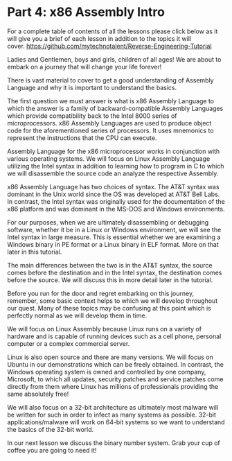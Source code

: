 # Part 4: x86 Assembly Intro

For a complete table of contents of all the lessons please click below as it will give you a brief of each lesson in addition to the topics it will cover.&nbsp;https://github.com/mytechnotalent/Reverse-Engineering-Tutorial

Ladies and Gentlemen, boys and girls, children of all ages! We are about to embark on a journey that will change your life forever!

There is vast&nbsp;material to cover to get a good understanding of Assembly Language and why it is important to understand the basics.

The first question we must answer is what is x86 Assembly Language to which the answer is a family of backward-compatible Assembly Languages which provide compatibility back to the Intel 8000 series of microprocessors. x86 Assembly Languages are used to produce object code for the aforementioned series of processors. It uses mnemonics to represent the instructions that the CPU can execute.

Assembly Language for the x86 microprocessor works in conjunction with various operating systems. We will focus on Linux Assembly Language utilizing the Intel syntax in addition to learning how to program in C to which we will disassemble the source code an analyze the respective Assembly.

x86 Assembly Language has two choices of syntax. The AT&amp;T syntax was dominant in the Unix world since the OS was developed at AT&amp;T Bell Labs. In contrast, the Intel syntax was originally used for the documentation of the x86 platform and was dominant in the MS-DOS and Windows environments.

For our purposes, when we are ultimately disassembling or debugging software, whether it be in a Linux or Windows environment, we will see the Intel syntax in large measure. This is essential whether we are examining a Windows binary in PE format or a Linux binary in ELF format. More on that later in this tutorial.

The main differences between the two is in the AT&amp;T syntax, the source comes before the destination and in the Intel syntax, the destination comes before the source. We will discuss this in more detail later in the tutorial.

Before you run for the door and regret embarking on this journey, remember, some basic context helps to which we will develop throughout our quest. Many of these topics may be confusing at this point which is perfectly normal as we will develop them in time.

We will focus on Linux Assembly because Linux runs on a variety of hardware and is capable of running devices such as a cell phone, personal computer or a complex commercial server.

Linux is also open source and there are many versions. We will focus on Ubuntu in our demonstrations which can be freely obtained. In contrast, the Windows operating system is owned and controlled by one company, Microsoft, to which all updates, security patches and service patches come directly from them where Linux has millions of professionals providing the same absolutely free!

We will also focus on a 32-bit architecture as ultimately most malware will be written for such in order to infect as many systems as possible. 32-bit applications/malware will work on 64-bit systems so we want to understand the basics of the 32-bit world.

In our next lesson we discuss the binary number system. Grab your cup of coffee you are going to need it!